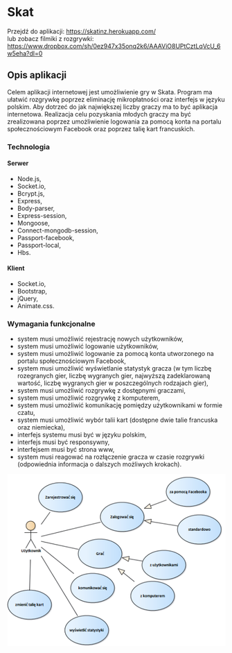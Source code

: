 # Skat
Przejdź do aplikacji: https://skatinz.herokuapp.com/ <br>
lub zobacz filmiki z rozgrywki:
https://www.dropbox.com/sh/0ez947x35onq2k6/AAAViO8UPtCztLqVcU_6w5eha?dl=0

<h2>Opis aplikacji</h2>
Celem aplikacji internetowej jest umożliwienie gry w Skata. Program ma ułatwić rozgrywkę poprzez eliminację mikropłatności oraz interfejs w języku polskim. Aby dotrzeć do jak największej liczby graczy ma to być aplikacja internetowa. Realizacja celu pozyskania młodych graczy ma 
być zrealizowana poprzez umożliwienie logowania za pomocą konta na portalu społecznościowym Facebook oraz poprzez talię kart francuskich.

<h3>Technologia</h3>
<h4>Serwer</h4>
<ul>
  <li>Node.js,</li>
  <li>Socket.io,</li>
  <li>Bcrypt.js,</li>
  <li>Express,</li>
  <li>Body-parser,</li>
  <li>Express-session,</li>
  <li>Mongoose,</li>
  <li>Connect-mongodb-session,</li>
  <li>Passport-facebook,</li>
  <li>Passport-local,</li>
  <li>Hbs.</li>
 </ul>
<h4>Klient</h4>
<ul>
  <li>Socket.io,</li>
  <li>Bootstrap,</li>
  <li>jQuery,</li>
  <li>Animate.css.</li>
</ul>

<h3>Wymagania funkcjonalne</h3>
<ul>
  <li>system musi umożliwić rejestrację nowych użytkowników,</li>
  <li>system musi umożliwić logowanie użytkowników,</li>
  <li>system musi umożliwić logowanie za pomocą konta utworzonego na portalu społecznościowym Facebook,</li>
  <li>system musi umożliwić wyświetlanie statystyk gracza (w tym liczbę rozegranych gier, liczbę wygranych gier, najwyższą zadeklarowaną wartość, liczbę wygranych gier w poszczególnych rodzajach gier),</li>
  <li>system musi umożliwić rozgrywkę z dostępnymi graczami,</li>
  <li>system musi umożliwić rozgrywkę z komputerem,</li>
  <li>system musi umożliwić komunikację pomiędzy użytkownikami w formie czatu,</li>
  <li>system musi umożliwić wybór talii kart (dostępne dwie talie francuska oraz niemiecka),</li>
  <li>interfejs systemu musi być w języku polskim,</li>
  <li>interfejs musi być responsywny,</li>
  <li>interfejsem musi być strona www,</li>
  <li>system musi reagować na rozłączenie gracza w czasie rozgrywki (odpowiednia informacja o dalszych możliwych krokach).</li>
</ul>

![Screenshot](dpu.png)
